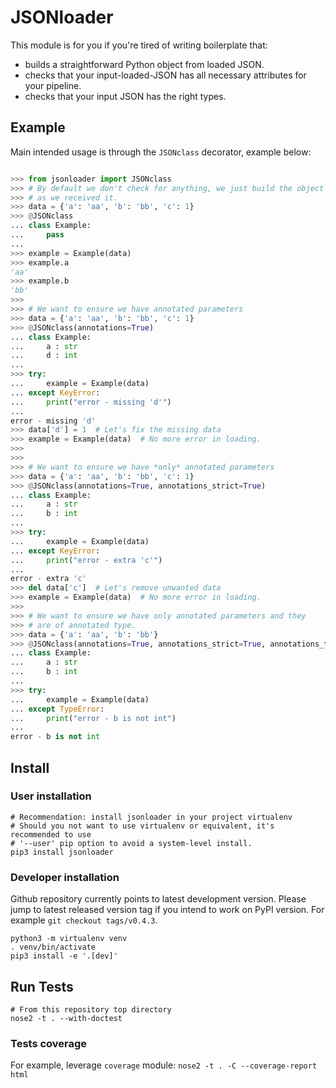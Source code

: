# JSONloader

This module is for you if you're tired of writing boilerplate that:
- builds a straightforward Python object from loaded JSON.  
- checks that your input-loaded-JSON has all necessary attributes for your pipeline.
- checks that your input JSON has the right types.


## Example
Main intended usage is through the `JSONclass` decorator, example below:

```python

>>> from jsonloader import JSONclass
>>> # By default we don't check for anything, we just build the object
>>> # as we received it.
>>> data = {'a': 'aa', 'b': 'bb', 'c': 1}
>>> @JSONclass
... class Example:
...     pass
...
>>> example = Example(data)
>>> example.a
'aa'
>>> example.b
'bb'
>>>
>>> # We want to ensure we have annotated parameters
>>> data = {'a': 'aa', 'b': 'bb', 'c': 1}
>>> @JSONclass(annotations=True)
... class Example:
...     a : str
...     d : int
...
>>> try:
...     example = Example(data)
... except KeyError:
...     print("error - missing 'd'")
...
error - missing 'd'
>>> data['d'] = 1  # Let's fix the missing data
>>> example = Example(data)  # No more error in loading.
>>>
>>>
>>> # We want to ensure we have *only* annotated parameters
>>> data = {'a': 'aa', 'b': 'bb', 'c': 1}
>>> @JSONclass(annotations=True, annotations_strict=True)
... class Example:
...     a : str
...     b : int
...
>>> try:
...     example = Example(data)
... except KeyError:
...     print("error - extra 'c'")
...
error - extra 'c'
>>> del data['c']  # Let's remove unwanted data
>>> example = Example(data)  # No more error in loading.
>>>
>>> # We want to ensure we have only annotated parameters and they
>>> # are of annotated type.
>>> data = {'a': 'aa', 'b': 'bb'}
>>> @JSONclass(annotations=True, annotations_strict=True, annotations_type=True)
... class Example:
...     a : str
...     b : int
...
>>> try:
...     example = Example(data)
... except TypeError:
...     print("error - b is not int")
...
error - b is not int
```

## Install

### User installation
```
# Recommendation: install jsonloader in your project virtualenv
# Should you not want to use virtualenv or equivalent, it's recommended to use
# '--user' pip option to avoid a system-level install.
pip3 install jsonloader
```

### Developer installation

Github repository currently points to latest development version. Please
jump to latest released version tag if you intend to work on PyPI version.
For example `git checkout tags/v0.4.3`.

```
python3 -m virtualenv venv
. venv/bin/activate
pip3 install -e '.[dev]'
```

## Run Tests

```
# From this repository top directory
nose2 -t . --with-doctest
```

### Tests coverage
For example, leverage `coverage` module: `nose2 -t . -C --coverage-report html` 



